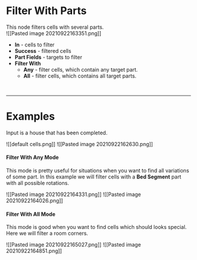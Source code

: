 # **Filter With Parts**
This node filters cells with several parts.   
![[Pasted image 20210922163351.png]]  

- **In** - cells to filter
- **Success** - filtered cells
- **Part Fields** - targets to filter
- **Filter With** 
	- **Any** - filter cells, which contain any target part.
	- **All** - filter cells, which contains all target parts.
<br />

--------

# Examples
Input is a house that has been completed.  

![[default cells.png]]
![[Pasted image 20210922162630.png]]

#### Filter With Any Mode
This mode is pretty useful for situations when you want to find all variations of some part. In this example we will filter cells with a **Bed Segment** part with all possible rotations.  

![[Pasted image 20210922164331.png]]
![[Pasted image 20210922164026.png]]


#### Filter With All Mode
This mode is good when you want to find cells which should looks special.  
Here we will filter a room corners.  

![[Pasted image 20210922165027.png]]
![[Pasted image 20210922164851.png]]
